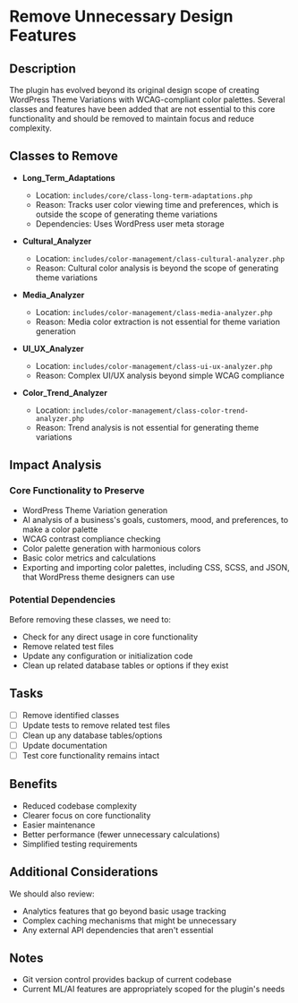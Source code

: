 # Remove Unnecessary Design Features

## Description

The plugin has evolved beyond its original design scope of creating WordPress Theme Variations with WCAG-compliant color palettes. Several classes and features have been added that are not essential to this core functionality and should be removed to maintain focus and reduce complexity.

## Classes to Remove

* **Long_Term_Adaptations**
   - Location: `includes/core/class-long-term-adaptations.php`
   - Reason: Tracks user color viewing time and preferences, which is outside the scope of generating theme variations
   - Dependencies: Uses WordPress user meta storage

* **Cultural_Analyzer**
   - Location: `includes/color-management/class-cultural-analyzer.php`
   - Reason: Cultural color analysis is beyond the scope of generating theme variations

* **Media_Analyzer**
   - Location: `includes/color-management/class-media-analyzer.php`
   - Reason: Media color extraction is not essential for theme variation generation

* **UI_UX_Analyzer**
   - Location: `includes/color-management/class-ui-ux-analyzer.php`
   - Reason: Complex UI/UX analysis beyond simple WCAG compliance

* **Color_Trend_Analyzer**
   - Location: `includes/color-management/class-color-trend-analyzer.php`
   - Reason: Trend analysis is not essential for generating theme variations

## Impact Analysis

### Core Functionality to Preserve
- WordPress Theme Variation generation
- AI analysis of a business's goals, customers, mood, and preferences, to make a color palette
- WCAG contrast compliance checking
- Color palette generation with harmonious colors
- Basic color metrics and calculations
- Exporting and importing color palettes, including CSS, SCSS, and JSON, that WordPress theme designers can use

### Potential Dependencies
Before removing these classes, we need to:
- Check for any direct usage in core functionality
- Remove related test files
- Update any configuration or initialization code
- Clean up related database tables or options if they exist

## Tasks

- [ ] Remove identified classes
- [ ] Update tests to remove related test files
- [ ] Clean up any database tables/options
- [ ] Update documentation
- [ ] Test core functionality remains intact

## Benefits

- Reduced codebase complexity
- Clearer focus on core functionality
- Easier maintenance
- Better performance (fewer unnecessary calculations)
- Simplified testing requirements

## Additional Considerations

We should also review:
- Analytics features that go beyond basic usage tracking
- Complex caching mechanisms that might be unnecessary
- Any external API dependencies that aren't essential

## Notes

- Git version control provides backup of current codebase
- Current ML/AI features are appropriately scoped for the plugin's needs
